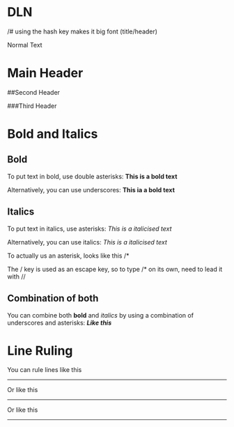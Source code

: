 # DLN
/# using the hash key makes it big font (title/header)

Normal Text

# Main Header

##Second Header

###Third Header

# Bold and Italics
##  Bold
To put text in bold, use double asterisks: **This is a bold text**

Alternatively, you can use underscores: __This ia a bold text__

## Italics
To put text in italics, use asterisks: *This is a italicised text*

Alternatively, you can use italics: _This is a italicised text_

To actually us an asterisk, looks like this /*

The / key is used as an escape key, so to type /* on its own, need to lead it with //

## Combination of both

You can combine both **bold** and *italics* by using a combination of underscores and asterisks: **_Like this_** 

# Line Ruling 

You can rule lines like this
- - -

Or like this 
___
Or like this
***

